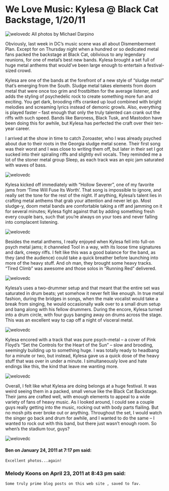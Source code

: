 # We Love Music: Kylesa @ Black Cat Backstage, 1/20/11
![welovedc](/content/images/5381572077_b0aafdbabe_o.jpg "IMG_6982")
All photos by Michael Darpino

Obviously, last week in DC’s music scene was all about Dismemberment Plan. Except for on Thursday night when a hundred or so dedicated metal fans packed the backstage at Black Cat, oblivious to any legendary reunions, for one of metal’s best new bands. Kylesa brought a set full of huge metal anthems that would’ve been large enough to entertain a festival-sized crowd.

Kylesa are one of the bands at the forefront of a new style of “sludge metal” that’s emerging from the South. Sludge metal takes elements from doom metal that were once too grim and frostbitten for the average listener, and adds the styling of psychedelic rock to create something more fun and exciting. You get dark, brooding riffs cranked up loud combined with bright melodies and screaming lyrics instead of demonic growls. Also, everything is played faster – fast enough that only the truly talented can crank out the riffs with such speed. Bands like Baroness, Black Tusk, and Mastodon have been doing this for awhile, but Kylesa has perfected the craft over their ten-year career.

I arrived at the show in time to catch Zoroaster, who I was already psyched about due to their roots in the Georgia sludge metal scene. Their first song was their worst and I was close to writing them off, but later in their set I got sucked into their spiraling riffs and slightly evil vocals. They reminded me a lot of the stoner metal group Sleep, as each track was an epic jam saturated with waves of bass.

![welovedc](/content/images/5381559169_eb9ed8c636_o.jpg "IMG_6963")

Kylesa kicked off immediately with “Hollow Severer”, one of my favorite jams from ‘Time Will Fuse Its Worth’. That song is impossible to ignore, and really set the tone for the rest of the night. If anything, Kylesa’s talent lies in crafting metal anthems that grab your attention and never let go. Most sludge-y, doom metal bands are comfortable taking a riff and jamming on it for several minutes; Kylesa fight against that by adding something fresh every couple bars, such that you’re always on your toes and never falling into complacent listening.

![welovedc](/content/images/5381587667_ee80d94df2_o.jpg "IMG_7013")

Besides the metal anthems, I really enjoyed when Kylesa fell into full-on psych metal jams; it channeled Tool in a way, with its loose time signatures and dark, creepy riffs. I felt like this was a good balance for the band, as they (and the audience) could take a quick breather before launching into more of the heavy stuff. And oh man, they brought some heavy tracks. “Tired Climb” was awesome and those solos in “Running Red” delivered.

![welovedc](/content/images/5381548467_beb87bf12a_o.jpg "IMG_6941")

Kylesa’s uses a two-drummer setup and that meant that the entire set was saturated in drum beats; yet somehow it never felt like enough. In true metal fashion, during the bridges in songs, when the male vocalist would take a break from singing, he would occasionally walk over to a small drum setup and bang along with his fellow drummers. During the encore, Kylesa turned into a drum circle, with four guys banging away on drums across the stage. This was an excellent way to cap off a night of visceral metal.

![welovedc](/content/images/5381585079_bcf3dfb5b7_o.jpg "IMG_7008")

Kylesa encored with a track that was pure psych-metal – a cover of Pink Floyd’s “Set the Controls for the Heart of the Sun” – slow and brooding, seemingly building up to something huge. I was totally ready to headbang for a minute or two, but instead, Kylesa gave us a quick dose of the heavy stuff that was over in under a minute. I simultaneously love and hate endings like this, the kind that leave me wanting more.

![welovedc](/content/images/5381583583_b9e25e66d5_o.jpg "IMG_7007")

Overall, I felt like what Kylesa are doing belongs at a huge festival. It was weird seeing them in a packed, small venue like the Black Cat Backstage. Their jams are crafted well, with enough elements to appeal to a wide variety of fans of heavy music. As I looked around, I could see a couple guys really getting into the music, rocking out with body parts flailing. But no mosh pits ever broke out or anything. Throughout the set, I would watch the singer go back and drum for awhile, and I wanted to do the same – I wanted to rock out with this band, but there just wasn’t enough room. So when’s the stadium tour, guys?

![welovedc](/content/images/5381556361_e9c9018506_o.jpg "IMG_6960")

#### Ben on January 24, 2011 at 7:17 pm said:
    Excellent photos...again!

### Melody Koons on April 23, 2011 at 8:43 pm said:
    Some truly prime blog posts on this web site , saved to fav.